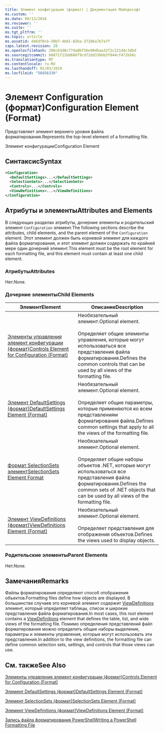 ```yaml
---
title: Элемент конфигурации (формат) | Документация Майкрософт
ms.custom: ''
ms.date: 09/13/2016
ms.reviewer: ''
ms.suite: ''
ms.tgt_pltfrm: ''
ms.topic: article
ms.assetid: d46df0cb-50b7-4b81-82ba-37186a7b7a7f
caps.latest.revision: 28
ms.openlocfilehash: 296c63d0c774a0bf56e90dbaa32f2c221d4c3dbd
ms.sourcegitcommit: b6871f21bd666f9cd71dd336bb3f844cf472b56c
ms.translationtype: MT
ms.contentlocale: ru-RU
ms.lasthandoff: 02/03/2019
ms.locfileid: "56856330"
---
```

# <a name="configuration-element-format"></a><span data-ttu-id="be86d-102">Элемент Configuration (формат)</span><span class="sxs-lookup"><span data-stu-id="be86d-102">Configuration Element (Format)</span></span>

<span data-ttu-id="be86d-103">Представляет элемент верхнего уровня файла форматирования.</span><span class="sxs-lookup"><span data-stu-id="be86d-103">Represents the top-level element of a formatting file.</span></span>

<span data-ttu-id="be86d-104">Элемент конфигурации</span><span class="sxs-lookup"><span data-stu-id="be86d-104">Configuration Element</span></span>

## <a name="syntax"></a><span data-ttu-id="be86d-105">Синтаксис</span><span class="sxs-lookup"><span data-stu-id="be86d-105">Syntax</span></span>

```xml
<Configuration>
  <DefaultSettings>...</DefaultSettings>
  <SelectionSets>...</SelectionSets>
  <Controls>...</Controls>
  <ViewDefinitions>...</ViewDefinitions>
</Configuration>

```

## <a name="attributes-and-elements"></a><span data-ttu-id="be86d-106">Атрибуты и элементы</span><span class="sxs-lookup"><span data-stu-id="be86d-106">Attributes and Elements</span></span>

<span data-ttu-id="be86d-107">В следующих разделах атрибуты, дочерние элементы и родительский элемент `Configuration` элемент.</span><span class="sxs-lookup"><span data-stu-id="be86d-107">The following sections describe the attributes, child elements, and the parent element of the `Configuration` element.</span></span> <span data-ttu-id="be86d-108">Этот элемент должен быть корневой элемент для каждого файла форматирования, и этот элемент должен содержать по крайней мере один дочерний элемент.</span><span class="sxs-lookup"><span data-stu-id="be86d-108">This element must be the root element for each formatting file, and this element must contain at least one child element.</span></span>

### <a name="attributes"></a><span data-ttu-id="be86d-109">Атрибуты</span><span class="sxs-lookup"><span data-stu-id="be86d-109">Attributes</span></span>

<span data-ttu-id="be86d-110">Нет.</span><span class="sxs-lookup"><span data-stu-id="be86d-110">None.</span></span>

### <a name="child-elements"></a><span data-ttu-id="be86d-111">Дочерние элементы</span><span class="sxs-lookup"><span data-stu-id="be86d-111">Child Elements</span></span>

|<span data-ttu-id="be86d-112">Элемент</span><span class="sxs-lookup"><span data-stu-id="be86d-112">Element</span></span>|<span data-ttu-id="be86d-113">Описание</span><span class="sxs-lookup"><span data-stu-id="be86d-113">Description</span></span>|
|-------------|-----------------|
|[<span data-ttu-id="be86d-114">Элементы управления элемент конфигурации (формат)</span><span class="sxs-lookup"><span data-stu-id="be86d-114">Controls Element for Configuration (Format)</span></span>](./controls-element-for-configuration-format.md)|<span data-ttu-id="be86d-115">Необязательный элемент.</span><span class="sxs-lookup"><span data-stu-id="be86d-115">Optional element.</span></span><br /><br /> <span data-ttu-id="be86d-116">Определяет общие элементы управления, которые могут использоваться все представления файла форматирования.</span><span class="sxs-lookup"><span data-stu-id="be86d-116">Defines the common controls that can be used by all views of the formatting file.</span></span>|
|[<span data-ttu-id="be86d-117">Элемент DefaultSettings (формат)</span><span class="sxs-lookup"><span data-stu-id="be86d-117">DefaultSettings Element (Format)</span></span>](./defaultsettings-element-format.md)|<span data-ttu-id="be86d-118">Необязательный элемент.</span><span class="sxs-lookup"><span data-stu-id="be86d-118">Optional element.</span></span><br /><br /> <span data-ttu-id="be86d-119">Определяет общие параметры, которые применяются ко всем представлениям форматирования файла.</span><span class="sxs-lookup"><span data-stu-id="be86d-119">Defines common settings that apply to all the views of the formatting file.</span></span>|
|[<span data-ttu-id="be86d-120">Формат SelectionSets элемент</span><span class="sxs-lookup"><span data-stu-id="be86d-120">SelectionSets Element Format</span></span>](./selectionsets-element-format.md)|<span data-ttu-id="be86d-121">Необязательный элемент.</span><span class="sxs-lookup"><span data-stu-id="be86d-121">Optional element.</span></span><br /><br /> <span data-ttu-id="be86d-122">Определяет общие наборы объектов .NET, которые могут использоваться все представления файла форматирования.</span><span class="sxs-lookup"><span data-stu-id="be86d-122">Defines the common sets of .NET objects that can be used by all views of the formatting file.</span></span>|
|[<span data-ttu-id="be86d-123">Элемент ViewDefinitions (формат)</span><span class="sxs-lookup"><span data-stu-id="be86d-123">ViewDefinitions Element (Format)</span></span>](./viewdefinitions-element-format.md)|<span data-ttu-id="be86d-124">Необязательный элемент.</span><span class="sxs-lookup"><span data-stu-id="be86d-124">Optional element.</span></span><br /><br /> <span data-ttu-id="be86d-125">Определяет представления для отображения объектов.</span><span class="sxs-lookup"><span data-stu-id="be86d-125">Defines the views used to display objects.</span></span>|

### <a name="parent-elements"></a><span data-ttu-id="be86d-126">Родительские элементы</span><span class="sxs-lookup"><span data-stu-id="be86d-126">Parent Elements</span></span>

<span data-ttu-id="be86d-127">Нет.</span><span class="sxs-lookup"><span data-stu-id="be86d-127">None.</span></span>

## <a name="remarks"></a><span data-ttu-id="be86d-128">Замечания</span><span class="sxs-lookup"><span data-stu-id="be86d-128">Remarks</span></span>

<span data-ttu-id="be86d-129">Файлы форматирования определяют способ отображения объектов.</span><span class="sxs-lookup"><span data-stu-id="be86d-129">Formatting files define how objects are displayed.</span></span> <span data-ttu-id="be86d-130">В большинстве случаев это корневой элемент содержит [ViewDefinitions](./viewdefinitions-element-format.md) элемент, который определяет таблицы, список и широкие представления файла форматирования.</span><span class="sxs-lookup"><span data-stu-id="be86d-130">In most cases, this root element contains a [ViewDefinitions](./viewdefinitions-element-format.md) element that defines the table, list, and wide views of the formatting file.</span></span> <span data-ttu-id="be86d-131">Помимо определения представлений файл форматирования можно определить общие наборы выделения, параметры и элементы управления, которые могут использовать эти представления.</span><span class="sxs-lookup"><span data-stu-id="be86d-131">In addition to the view definitions, the formatting file can define common selection sets, settings, and controls that those views can use.</span></span>

## <a name="see-also"></a><span data-ttu-id="be86d-132">См. также</span><span class="sxs-lookup"><span data-stu-id="be86d-132">See Also</span></span>

[<span data-ttu-id="be86d-133">Элементы управления элемент конфигурации (формат)</span><span class="sxs-lookup"><span data-stu-id="be86d-133">Controls Element for Configuration (Format)</span></span>](./controls-element-for-configuration-format.md)

[<span data-ttu-id="be86d-134">Элемент DefaultSettings (формат)</span><span class="sxs-lookup"><span data-stu-id="be86d-134">DefaultSettings Element (Format)</span></span>](./defaultsettings-element-format.md)

[<span data-ttu-id="be86d-135">Элемент SelectionSets (формат)</span><span class="sxs-lookup"><span data-stu-id="be86d-135">SelectionSets Element (Format)</span></span>](./selectionsets-element-format.md)

[<span data-ttu-id="be86d-136">Элемент ViewDefinitions (формат)</span><span class="sxs-lookup"><span data-stu-id="be86d-136">ViewDefinitions Element (Format)</span></span>](./viewdefinitions-element-format.md)

[<span data-ttu-id="be86d-137">Запись файла форматирования PowerShell</span><span class="sxs-lookup"><span data-stu-id="be86d-137">Writing a PowerShell Formatting File</span></span>](./writing-a-powershell-formatting-file.md)
